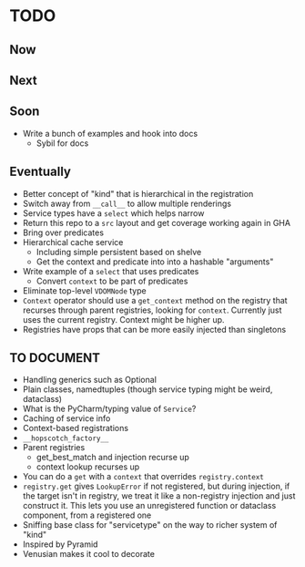 # TODO

## Now

## Next

## Soon

- Write a bunch of examples and hook into docs
  - Sybil for docs

## Eventually

- Better concept of "kind" that is hierarchical in the registration
- Switch away from `__call__` to allow multiple renderings
- Service types have a `select` which helps narrow
- Return this repo to a `src` layout and get coverage working again in GHA
- Bring over predicates
- Hierarchical cache service
  - Including simple persistent based on shelve
  - Get the context and predicate into into a hashable "arguments"
- Write example of a `select` that uses predicates
  - Convert `context` to be part of predicates
- Eliminate top-level `VDOMNode` type
- `Context` operator should use a `get_context` method on the registry
  that recurses through parent registries, looking for `context`. Currently
  just uses the current registry. Context might be higher up.
- Registries have props that can be more easily injected than singletons


## TO DOCUMENT

- Handling generics such as Optional
- Plain classes, namedtuples (though service typing might be weird, dataclass)
- What is the PyCharm/typing value of `Service`?
- Caching of service info
- Context-based registrations
- `__hopscotch_factory__`
- Parent registries
  - get_best_match and injection recurse up
  - context lookup recurses up
- You can do a `get` with a `context` that overrides `registry.context`
- `registry.get` gives `LookupError` if not registered, but during
  injection, if the target isn't in registry, we treat it like a non-registry
  injection and just construct it. This lets you use an unregistered
  function or dataclass component, from a registered one
- Sniffing base class for "servicetype" on the way to richer system of "kind"
- Inspired by Pyramid
- Venusian makes it cool to decorate
